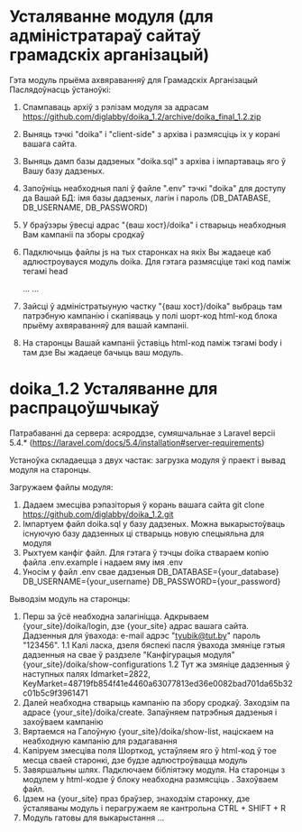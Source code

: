 # Усталяванне модуля (для адміністратараў сайтаў грамадскіх арганізацый)
Гэта модуль прыёма ахвяраванняў для Грамадскіх Арганізацый
Паслядоўнасць ўстаноўкі:
1) Спампаваць архіў з рэлізам модуля за адрасам https://github.com/diglabby/doika_1.2/archive/doika_final_1.2.zip
2) Выняць тэчкi "doika" i "client-side" з архіва і размясціць iх у корані вашага сайта.
3) Выняць дамп базы дадзеных "doika.sql" з архіва і імпартаваць яго ў Вашу базу дадзеных.
4) Запоўніць неабходныя палі ў файле ".env" тэчкі "doika" для доступу да Вашай БД: імя базы дадзеных, лагін і пароль (DB_DATABASE, DB_USERNAME, DB_PASSWORD)
5) У браўзэры ўвесці адрас "{ваш хост}/doika" і стварыць неабходныя Вам кампаніі па зборы сродкаў
6) Падключыць файлы js на тых старонках на якiх Вы жадаеце каб адлюстроувауся модуль doika. Для гэтага размясцiце такi код памiж тегамi head  

    <head>
       ...
        <script src="client-side/doika-loader.js"></script>
       ...
    </head>

7) Зайсці ў адміністратыуную частку "{ваш хост}/doika" выбраць там патрэбную кампанію і скапіяваць у полі шорт-код html-код блока прыёму ахвяраванняў для вашай кампаніі.
8) На старонцы Вашай кампаніі ўставіць  html-код памiж тэгамi body i там дзе Вы жадаеце бачыць ваш модуль.

# doika_1.2 Усталяванне для распрацоўшчыкаў
Патрабаванні да сервера: асяроддзе, сумяшчальнае з Laravel версіі 5.4.* (https://laravel.com/docs/5.4/installation#server-requirements)

Устаноўка складаецца з двух частак: загрузка модуля ў праект і вывад модуля на старонцы.

Загружаем файлы модуля:
1. Дадаем змесціва рэпазіторыя ў корань вашага сайта git clone https://github.com/diglabby/doika_1.2.git
2. Імпартуем файл doika.sql у базу дадзеных. Можна выкарыстоўваць існуючую базу дадзенных ці стварыць новую спецыяльна для модуля
3. Рыхтуем канфіг файл. Для гэтага ў тэчцы doika ствараем копію файла .env.example і надаем яму імя .env
4. Уносім у файл .env свае дадзеныя DB_DATABASE={your_database} DB_USERNAME={your_username} DB_PASSWORD={your_password}

Выводзім модуль на старонцы:
1. Перш за ўсё неабходна залагініцца.
Адкрываем {your_site}/doika/login, дзе {your_site} адрас вашага сайта. Дадзенныя для ўвахода: e-mail адрэс "tyubik@tut.by" пароль "123456". 
1.1 Калі ласка, дзеля бяспекі пасля ўвахода змяніце гэтыя дадзенныя на свае ў раздзеле "Канфігурацыя модуля" {your_site}/doika/show-configurations
1.2 Тут жа змяніце дадзенныя ў наступных палях Idmarket=2822, KeyMarket=48719fb854f41e4460a63077813ed36e0082bad701da65b32c01b5c9f3961471 
2. Далей неабходна стварыць кампанію па збору сродкаў. 
Заходзім па адрасе {your_site}/doika/create. Запаўняем патрэбныя дадзеныя і захоўваем кампанію
3. Вяртаемся на Галоўную {your_site}/doika/show-list, націскаем на неабходную кампанію для рэдагавання
4. Капіруем змесціва поля Шорткод, устаўляем яго ў html-код ў тое месца сваей старонкі, дзе будзе адлюстроўвацца модуль
5. Завяршальны шлях. Падключаем бібліятэку модуля. На старонцы з модулем у html-кодзе ў блоку <head> неабходна размясціць <script src="client-side/doika-loader.js"></script>. Захоўваем файл.
6. Ідзем на {your_site} праз браўзер, знаходзім старонку, дзе ўсталяваны модуль і перагружаем яе кантрольна CTRL + SHIFT + R
7. Модуль гатовы для выкарыстання
...
